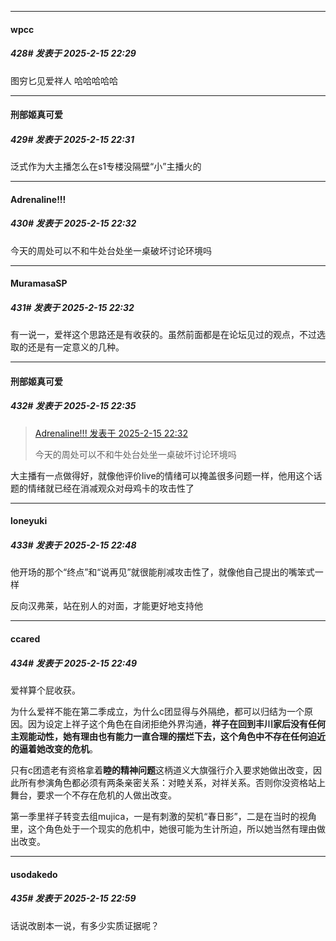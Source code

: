 ﻿
*****

####  wpcc  
##### 428#       发表于 2025-2-15 22:29

图穷匕见爱祥人 哈哈哈哈哈

*****

####  刑部姬真可爱  
##### 429#       发表于 2025-2-15 22:31

泛式作为大主播怎么在s1专楼没隔壁“小”主播火的


*****

####  Adrenaline!!!  
##### 430#       发表于 2025-2-15 22:32

今天的周处可以不和牛处台处坐一桌破坏讨论环境吗

*****

####  MuramasaSP  
##### 431#       发表于 2025-2-15 22:32

有一说一，爱祥这个思路还是有收获的。虽然前面都是在论坛见过的观点，不过选取的还是有一定意义的几种。

*****

####  刑部姬真可爱  
##### 432#       发表于 2025-2-15 22:35

<blockquote><a href="httphttps://bbs.saraba1st.com/2b/forum.php?mod=redirect&amp;goto=findpost&amp;pid=67435660&amp;ptid=1560812" target="_blank">Adrenaline!!! 发表于 2025-2-15 22:32</a>

今天的周处可以不和牛处台处坐一桌破坏讨论环境吗</blockquote>
大主播有一点做得好，就像他评价live的情绪可以掩盖很多问题一样，他用这个话题的情绪就已经在消减观众对母鸡卡的攻击性了


*****

####  loneyuki  
##### 433#       发表于 2025-2-15 22:48

他开场的那个“终点”和“说再见”就很能削减攻击性了，就像他自己提出的嘴笨式一样

反向汉弗莱，站在别人的对面，才能更好地支持他

*****

####  ccared  
##### 434#       发表于 2025-2-15 22:49

爱祥算个屁收获。

为什么爱祥不能在第二季成立，为什么c团显得与外隔绝，都可以归结为一个原因。因为设定上祥子这个角色在自闭拒绝外界沟通，<strong>祥子在回到丰川家后没有任何主观能动性，她有理由也有能力一直合理的摆烂下去，这个角色中不存在任何迫近的逼着她改变的危机</strong>。

只有c团遗老有资格拿着<strong>睦的精神问题</strong>这柄道义大旗强行介入要求她做出改变，因此所有参演角色都必须有两条亲密关系：对睦关系，对祥关系。否则你没资格站上舞台，要求一个不存在危机的人做出改变。

第一季里祥子转变去组mujica，一是有刺激的契机“春日影”，二是在当时的视角里，这个角色处于一个现实的危机中，她很可能为生计所迫，所以她当然有理由做出改变。


*****

####  usodakedo  
##### 435#       发表于 2025-2-15 22:59

话说改剧本一说，有多少实质证据呢？

